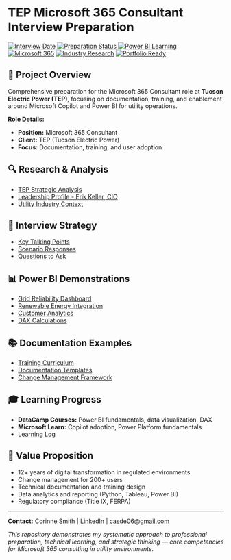# TEP Microsoft 365 Consultant Interview Preparation

[![Interview Date](https://img.shields.io/badge/Interview-Next%20Week-green)](https://github.com/csmith3051/tep-microsoft365-consultant-prep)
[![Preparation Status](https://img.shields.io/badge/Preparation-In%20Progress-blue)](https://github.com/csmith3051/tep-microsoft365-consultant-prep)
[![Power BI Learning](https://img.shields.io/badge/Power%20BI-Learning%20Active-orange)](https://datacamp.com)
[![Microsoft 365](https://img.shields.io/badge/Microsoft%20365-Prepared-blue)](https://learn.microsoft.com)
[![Industry Research](https://img.shields.io/badge/Utility%20Industry-Research%20Complete-green)](#)
[![Portfolio Ready](https://img.shields.io/badge/Portfolio-Dashboard%20Samples-purple)](#)

## 🎯 Project Overview

Comprehensive preparation for the Microsoft 365 Consultant role at **Tucson Electric Power (TEP)**, focusing on documentation, training, and enablement around Microsoft Copilot and Power BI for utility operations.

**Role Details:**
- **Position:** Microsoft 365 Consultant
- **Client:** TEP (Tucson Electric Power)
- **Focus:** Documentation, training, and user adoption

## 🔍 Research & Analysis

- [TEP Strategic Analysis](./docs/company-research/tep-strategic-analysis.md)
- [Leadership Profile - Erik Keller, CIO](./docs/company-research/leadership-profile.md)
- [Utility Industry Context](./docs/company-research/industry-context.md)

## 🎤 Interview Strategy

- [Key Talking Points](./docs/interview-strategy/talking-points.md)
- [Scenario Responses](./docs/interview-strategy/scenarios.md)
- [Questions to Ask](./docs/interview-strategy/questions-to-ask.md)

## 📊 Power BI Demonstrations

- [Grid Reliability Dashboard](./power-bi-samples/dashboard-designs/grid-reliability-mockup.md)
- [Renewable Energy Integration](./power-bi-samples/dashboard-designs/renewable-integration-mockup.md)
- [Customer Analytics](./power-bi-samples/dashboard-designs/customer-dashboard-mockup.md)
- [DAX Calculations](./power-bi-samples/dax-calculations/)

## 📚 Documentation Examples

- [Training Curriculum](./docs/deliverables/training-curriculum/)
- [Documentation Templates](./docs/deliverables/documentation-templates/)
- [Change Management Framework](./docs/deliverables/change-management-framework/)

## 🎓 Learning Progress

- **DataCamp Courses:** Power BI fundamentals, data visualization, DAX
- **Microsoft Learn:** Copilot adoption, Power Platform fundamentals
- [Learning Log](./certifications/learning-log.md)

## 🚀 Value Proposition

- 12+ years of digital transformation in regulated environments
- Change management for 200+ users
- Technical documentation and training design
- Data analytics and reporting (Python, Tableau, Power BI)
- Regulatory compliance (Title IX, FERPA)

---

**Contact:** Corinne Smith | [LinkedIn](https://linkedin.com/in/csmithca) | casde06@gmail.com

*This repository demonstrates my systematic approach to professional preparation, technical learning, and strategic thinking — core competencies for Microsoft 365 consulting in utility environments.*
